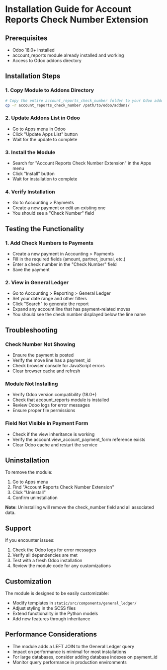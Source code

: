 # Installation Guide for Account Reports Check Number Extension

## Prerequisites
- Odoo 18.0+ installed
- account_reports module already installed and working
- Access to Odoo addons directory

## Installation Steps

### 1. **Copy Module to Addons Directory**
```bash
# Copy the entire account_reports_check_number folder to your Odoo addons directory
cp -r account_reports_check_number /path/to/odoo/addons/
```

### 2. **Update Addons List in Odoo**
- Go to Apps menu in Odoo
- Click "Update Apps List" button
- Wait for the update to complete

### 3. **Install the Module**
- Search for "Account Reports Check Number Extension" in the Apps menu
- Click "Install" button
- Wait for installation to complete

### 4. **Verify Installation**
- Go to Accounting > Payments
- Create a new payment or edit an existing one
- You should see a "Check Number" field

## Testing the Functionality

### 1. **Add Check Numbers to Payments**
- Create a new payment in Accounting > Payments
- Fill in the required fields (amount, partner, journal, etc.)
- Enter a check number in the "Check Number" field
- Save the payment

### 2. **View in General Ledger**
- Go to Accounting > Reporting > General Ledger
- Set your date range and other filters
- Click "Search" to generate the report
- Expand any account line that has payment-related moves
- You should see the check number displayed below the line name

## Troubleshooting

### **Check Number Not Showing**
- Ensure the payment is posted
- Verify the move line has a payment_id
- Check browser console for JavaScript errors
- Clear browser cache and refresh

### **Module Not Installing**
- Verify Odoo version compatibility (18.0+)
- Check that account_reports module is installed
- Review Odoo logs for error messages
- Ensure proper file permissions

### **Field Not Visible in Payment Form**
- Check if the view inheritance is working
- Verify the account.view_account_payment_form reference exists
- Clear Odoo cache and restart the service

## Uninstallation

To remove the module:
1. Go to Apps menu
2. Find "Account Reports Check Number Extension"
3. Click "Uninstall"
4. Confirm uninstallation

**Note**: Uninstalling will remove the check_number field and all associated data.

## Support

If you encounter issues:
1. Check the Odoo logs for error messages
2. Verify all dependencies are met
3. Test with a fresh Odoo installation
4. Review the module code for any customizations

## Customization

The module is designed to be easily customizable:
- Modify templates in `static/src/components/general_ledger/`
- Adjust styling in the SCSS files
- Extend functionality in the Python models
- Add new features through inheritance

## Performance Considerations

- The module adds a LEFT JOIN to the General Ledger query
- Impact on performance is minimal for most installations
- For large databases, consider adding database indexes on payment_id
- Monitor query performance in production environments
